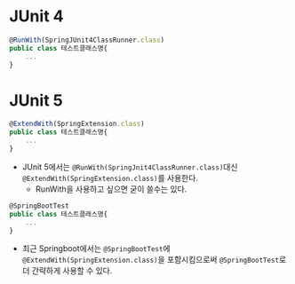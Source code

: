 # JUnit 4

```jsx
@RunWith(SpringJUnit4ClassRunner.class)
public class 테스트클래스명{
	...
}
```

# JUnit 5

```jsx
@ExtendWith(SpringExtension.class)
public class 테스트클래스명{
	...
}
```

- JUnit 5에서는 `@RunWith(SpringJnit4ClassRunner.class)`대신 `@ExtendWith(SpringExtension.class)`를 사용한다.
    - RunWith을 사용하고 싶으면 굳이 쓸수는 있다.

```jsx
@SpringBootTest
public class 테스트클래스명{
	...
}
```

- 최근 Springboot에서는 `@SpringBootTest`에 `@ExtendWith(SpringExtension.class)`을 포함시킴으로써 `@SpringBootTest`로 더 간략하게 사용할 수 있다.